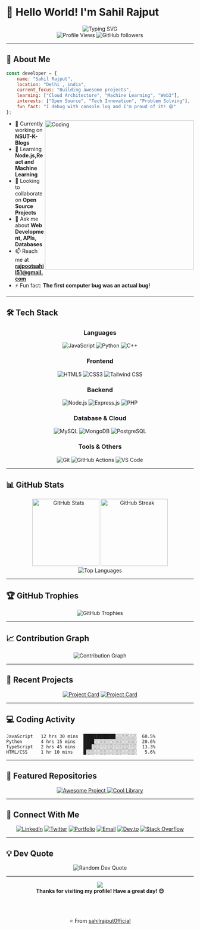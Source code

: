 # 👋 Hello World! I'm Sahil Rajput

<div align="center">
  <img src="https://readme-typing-svg.herokuapp.com?font=Fira+Code&weight=600&size=28&pause=1000&color=58A6FF&center=true&vCenter=true&width=600&lines=Full+Stack+Developer;Open+Source+Enthusiast;Problem+Solver;Always+Learning+New+Things" alt="Typing SVG" />
</div>

<div align="center">
  <img src="https://komarev.com/ghpvc/?username=sahilrajput0fficial&label=Profile%20Views&color=0e75b6&style=flat" alt="Profile Views" />
  <img src="https://img.shields.io/github/followers/sahilrajput0fficial?label=Followers&style=social" alt="GitHub followers" />
</div>

---

## 🚀 About Me

```javascript
const developer = {
    name: "Sahil Rajput",
    location: "Delhi , india",
    current_focus: "Building awesome projects",
    learning: ["Cloud Architecture", "Machine Learning", "Web3"],
    interests: ["Open Source", "Tech Innovation", "Problem Solving"],
    fun_fact: "I debug with console.log and I'm proud of it! 😄"
};
```

<img align="right" alt="Coding" width="400" src="https://cdn.dribbble.com/users/1162077/screenshots/3848914/programmer.gif">

- 🔭 Currently working on **NSUT-K-Blogs**
- 🌱 Learning **Node.js,React and Machine Learning**
- 👯 Looking to collaborate on **Open Source Projects**
- 💬 Ask me about **Web Development, APIs, Databases**
- 📫 Reach me at **rajpootsahil51@gmail.com**
- ⚡ Fun fact: **The first computer bug was an actual bug!**

---

## 🛠️ Tech Stack

<div align="center">

### Languages
![JavaScript](https://img.shields.io/badge/JavaScript-F7DF1E?style=for-the-badge&logo=javascript&logoColor=black)
![Python](https://img.shields.io/badge/Python-3776AB?style=for-the-badge&logo=python&logoColor=white)
![C++](https://img.shields.io/badge/C++-00599C?style=for-the-badge&logo=c%2B%2B&logoColor=white)

### Frontend
![HTML5](https://img.shields.io/badge/HTML5-E34F26?style=for-the-badge&logo=html5&logoColor=white)
![CSS3](https://img.shields.io/badge/CSS3-1572B6?style=for-the-badge&logo=css3&logoColor=white)
![Tailwind CSS](https://img.shields.io/badge/Tailwind_CSS-38B2AC?style=for-the-badge&logo=tailwind-css&logoColor=white)

### Backend
![Node.js](https://img.shields.io/badge/Node.js-43853D?style=for-the-badge&logo=node.js&logoColor=white)
![Express.js](https://img.shields.io/badge/Express.js-404D59?style=for-the-badge)
![PHP](https://img.shields.io/badge/PHP-777BB4?style=for-the-badge&logo=php&logoColor=white)

### Database & Cloud
![MySQL](https://img.shields.io/badge/MySQL-4479A1?style=for-the-badge&logo=mysql&logoColor=white)
![MongoDB](https://img.shields.io/badge/MongoDB-4EA94B?style=for-the-badge&logo=mongodb&logoColor=white)
![PostgreSQL](https://img.shields.io/badge/PostgreSQL-316192?style=for-the-badge&logo=postgresql&logoColor=white)

### Tools & Others
![Git](https://img.shields.io/badge/Git-F05032?style=for-the-badge&logo=git&logoColor=white)
![GitHub Actions](https://img.shields.io/badge/GitHub_Actions-2088FF?style=for-the-badge&logo=github-actions&logoColor=white)
![VS Code](https://img.shields.io/badge/VS_Code-007ACC?style=for-the-badge&logo=visual-studio-code&logoColor=white)

</div>

---

## 📊 GitHub Stats

<div align="center">
  <img src="https://github-readme-stats.vercel.app/api?username=sahilrajput0fficial&show_icons=true&theme=tokyonight&hide_border=true&include_all_commits=true&count_private=true" alt="GitHub Stats" height="180px" />
  <img src="https://github-readme-streak-stats.herokuapp.com/?user=sahilrajput0fficial&theme=tokyonight&hide_border=true" alt="GitHub Streak" height="180px" />
</div>

<div align="center">
  <img src="https://github-readme-stats.vercel.app/api/top-langs/?username=sahilrajput0fficial&theme=tokyonight&hide_border=true&include_all_commits=true&count_private=true&layout=compact" alt="Top Languages" />
</div>

---

## 🏆 GitHub Trophies

<div align="center">
  <img src="https://github-profile-trophy.vercel.app/?username=sahilrajput0fficial&theme=tokyonight&no-frame=true&row=1&column=7" alt="GitHub Trophies" />
</div>

---

## 📈 Contribution Graph

<div align="center">
  <img src="https://github-readme-activity-graph.vercel.app/graph?username=sahilrajput0fficial&theme=tokyo-night&hide_border=true" alt="Contribution Graph" />
</div>

---

## 🎯 Recent Projects

<div align="center">
  
[![Project Card](https://github-readme-stats.vercel.app/api/pin/?username=sahilrajput0fficial&repo=project1&theme=tokyonight&hide_border=true)](https://github.com/sahilrajput0fficial/nsut-k-blogs)
[![Project Card](https://github-readme-stats.vercel.app/api/pin/?username=sahilrajput0fficial&repo=project2&theme=tokyonight&hide_border=true)](https://github.com/sahilrajput0fficial/sahil-rajput)

</div>

---

## 💻 Coding Activity

<!--START_SECTION:waka-->
```text
JavaScript   12 hrs 30 mins  ████████████░░░░░░░░  60.5%
Python       4 hrs 15 mins   ████░░░░░░░░░░░░░░░░  20.6%
TypeScript   2 hrs 45 mins   ███░░░░░░░░░░░░░░░░░  13.3%
HTML/CSS     1 hr 10 mins    █░░░░░░░░░░░░░░░░░░░   5.6%
```
<!--END_SECTION:waka-->

---

## 🌟 Featured Repositories

<div align="center">
  <a href="https://github.com/sahilrajput0fficial/nsut-k-blogs">
    <img src="https://img.shields.io/badge/🔥_Awesome_Project-Check_it_out-brightgreen?style=for-the-badge" alt="Awesome Project" />
  </a>
  <a href="https://github.com/sahilrajput0fficial/cool-library">
    <img src="https://img.shields.io/badge/📚_Cool_Library-Explore-blue?style=for-the-badge" alt="Cool Library" />
  </a>
</div>

---

## 🤝 Connect With Me

<div align="center">
  
[![LinkedIn](https://img.shields.io/badge/LinkedIn-0077B5?style=for-the-badge&logo=linkedin&logoColor=white)](https://linkedin.com/in/sahilrajput0fficial)
[![Twitter](https://img.shields.io/badge/Twitter-1DA1F2?style=for-the-badge&logo=twitter&logoColor=white)](https://twitter.com/yourusername)
[![Portfolio](https://img.shields.io/badge/Portfolio-000000?style=for-the-badge&logo=About.me&logoColor=white)](https://yourportfolio.com)
[![Email](https://img.shields.io/badge/Email-D14836?style=for-the-badge&logo=gmail&logoColor=white)](mailto:rajpootsahil51@gmail.com)
[![Dev.to](https://img.shields.io/badge/dev.to-0A0A0A?style=for-the-badge&logo=dev.to&logoColor=white)](https://dev.to/yourusername)
[![Stack Overflow](https://img.shields.io/badge/Stack_Overflow-FE7A16?style=for-the-badge&logo=stack-overflow&logoColor=white)](https://stackoverflow.com/users/youruserid)

</div>

---

## 💡 Dev Quote

<div align="center">
  <img src="https://quotes-github-readme.vercel.app/api?type=horizontal&theme=tokyonight" alt="Random Dev Quote" />
</div>


---

<div align="center">
  <img src="https://capsule-render.vercel.app/api?type=waving&color=gradient&height=100&section=footer" />
</div>

<div align="center">
  <b>Thanks for visiting my profile! Have a great day! 😊</b>
  
  <br><br>
  
  ⭐ From [sahilrajput0fficial](https://github.com/sahilrajput0fficial)
</div>
